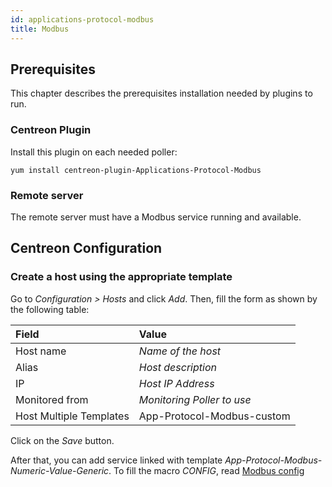 ```yaml
---
id: applications-protocol-modbus
title: Modbus
---
```


## Prerequisites

This chapter describes the prerequisites installation needed by plugins to run.

### Centreon Plugin

Install this plugin on each needed poller:

``` shell
yum install centreon-plugin-Applications-Protocol-Modbus
```

### Remote server

The remote server must have a Modbus service running and available.

## Centreon Configuration

### Create a host using the appropriate template

Go to *Configuration \> Hosts* and click *Add*. Then, fill the form as shown by
the following table:

| Field                                | Value                      |
| :----------------------------------- | :------------------------- |
| Host name                            | *Name of the host*         |
| Alias                                | *Host description*         |
| IP                                   | *Host IP Address*          |
| Monitored from                       | *Monitoring Poller to use* |
| Host Multiple Templates              | App-Protocol-Modbus-custom |

Click on the *Save* button.

After that, you can add service linked with template
*App-Protocol-Modbus-Numeric-Value-Generic*. To fill the macro *CONFIG*, read
[Modbus
config](https://github.com/centreon/centreon-plugins/blob/master/doc/en/user/guide.rst#modbus-protocol)
